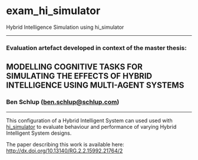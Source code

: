 # exam_hi_simulator
Hybrid Intelligence Simulation using hi_simulator

---

### Evaluation artefact developed in context of the master thesis:

## MODELLING COGNITIVE TASKS FOR SIMULATING THE EFFECTS OF HYBRID INTELLIGENCE USING MULTI-AGENT SYSTEMS

### Ben Schlup (ben.schlup@schlup.com)

---
This configuration of a Hybrid Intelligent System can used used with [hi_simulator](https://github.com/benschlup/hi_simulator) to evaluate behaviour and performance of varying Hybrid Intelligent System designs. 

The paper describing this work is available here: http://dx.doi.org/10.13140/RG.2.2.15992.21764/2
